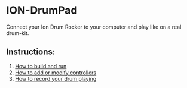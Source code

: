 # ION-DrumPad

Connect your Ion Drum Rocker to your computer and play like on a real drum-kit.

## Instructions:
1. [How to build and run](doc/build_and_run.md)
2. [How to add or modify controllers](doc/controllers.md)
3. [How to record your drum playing](doc/recording.md)